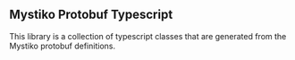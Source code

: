 ## Mystiko Protobuf Typescript
This library is a collection of typescript classes that are generated from the Mystiko protobuf definitions.
